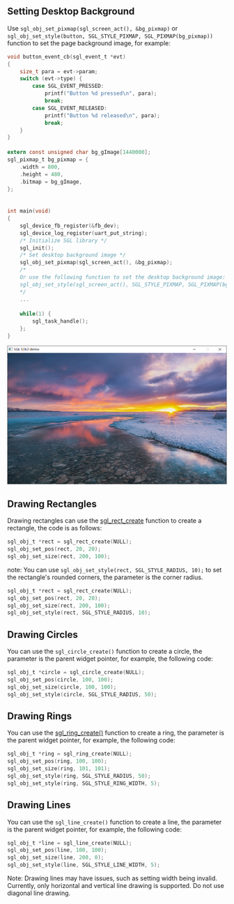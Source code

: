 ## Setting Desktop Background
Use `sgl_obj_set_pixmap(sgl_screen_act(), &bg_pixmap)` or `sgl_obj_set_style(button, SGL_STYLE_PIXMAP, SGL_PIXMAP(bg_pixmap))` function to set the page background image, for example:
```c
void button_event_cb(sgl_event_t *evt)
{
    size_t para = evt->param;
    switch (evt->type) {
        case SGL_EVENT_PRESSED:
            printf("Button %d pressed\n", para);
            break;
        case SGL_EVENT_RELEASED:
            printf("Button %d released\n", para);
            break; 
    }
}

extern const unsigned char bg_gImage[1440000];
sgl_pixmap_t bg_pixmap = {
    .width = 800,
    .height = 480,
    .bitmap = bg_gImage,
};


int main(void)
{
    sgl_device_fb_register(&fb_dev);
    sgl_device_log_register(uart_put_string);
    /* Initialize SGL library */
    sgl_init();
    /* Set desktop background image */
    sgl_obj_set_pixmap(sgl_screen_act(), &bg_pixmap);
    /*
    Or use the following function to set the desktop background image:
    sgl_obj_set_style(sgl_screen_act(), SGL_STYLE_PIXMAP, SGL_PIXMAP(bg_pixmap));
    */
    ...

    while(1) {
        sgl_task_handle();
    };
}

```
![Background](imgs/start/bg.png)


## Drawing Rectangles
Drawing rectangles can use the [sgl_rect_create](file://c:\Users\lsw\Desktop\sgl\source\widgets\rectangle\sgl_rectangle.h#L53-L53) function to create a rectangle, the code is as follows:
```c
sgl_obj_t *rect = sgl_rect_create(NULL);
sgl_obj_set_pos(rect, 20, 20);
sgl_obj_set_size(rect, 200, 100);
```

note:
You can use `sgl_obj_set_style(rect, SGL_STYLE_RADIUS, 10);` to set the rectangle's rounded corners, the parameter is the corner radius.
```c
sgl_obj_t *rect = sgl_rect_create(NULL);
sgl_obj_set_pos(rect, 20, 20);
sgl_obj_set_size(rect, 200, 100);
sgl_obj_set_style(rect, SGL_STYLE_RADIUS, 10);
```

## Drawing Circles
You can use the `sgl_circle_create()` function to create a circle, the parameter is the parent widget pointer, for example, the following code:
```c
sgl_obj_t *circle = sgl_circle_create(NULL);
sgl_obj_set_pos(circle, 100, 100);
sgl_obj_set_size(circle, 100, 100);
sgl_obj_set_style(circle, SGL_STYLE_RADIUS, 50);
```


## Drawing Rings
You can use the [sgl_ring_create()](file://c:\Users\lsw\Desktop\sgl\source\widgets\arc\sgl_ring.h#L41-L41) function to create a ring, the parameter is the parent widget pointer, for example, the following code:
```c
sgl_obj_t *ring = sgl_ring_create(NULL);
sgl_obj_set_pos(ring, 100, 100);
sgl_obj_set_size(ring, 101, 101);
sgl_obj_set_style(ring, SGL_STYLE_RADIUS, 50);
sgl_obj_set_style(ring, SGL_STYLE_RING_WIDTH, 5);
```

## Drawing Lines
You can use the `sgl_line_create()` function to create a line, the parameter is the parent widget pointer, for example, the following code:
```c
sgl_obj_t *line = sgl_line_create(NULL);
sgl_obj_set_pos(line, 100, 100);
sgl_obj_set_size(line, 200, 0);
sgl_obj_set_style(line, SGL_STYLE_LINE_WIDTH, 5);
```
Note: Drawing lines may have issues, such as setting width being invalid. Currently, only horizontal and vertical line drawing is supported. Do not use diagonal line drawing.

